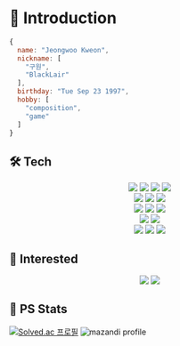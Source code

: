 # 🧔 Introduction
```js
{
  name: "Jeongwoo Kweon",
  nickname: [
    "구원",
    "BlackLair"
  ],
  birthday: "Tue Sep 23 1997",
  hobby: [
    "composition",
    "game"
  ]
}
```
## 🛠️ Tech
<div align="center">
  <img src="https://img.shields.io/badge/Java-1E8CBE?style=for-the-badge&logo=openJDK"> <img src="https://img.shields.io/badge/Spring Boot-6DB33F?style=for-the-badge&logo=Spring Boot&logoColor=white"> <img src="https://img.shields.io/badge/IntelliJ-000000?style=for-the-badge&logo=intellijidea&logoColor=white"> <img src="https://img.shields.io/badge/Eclipse-2C2255?style=for-the-badge&logo=Eclipse IDE&logoColor=white"><br>
  <img src="https://img.shields.io/badge/JavaScript-F7DF1E?style=for-the-badge&logo=JavaScript&logoColor=black"> <img src="https://img.shields.io/badge/jQuery-0769AD?style=for-the-badge&logo=jQuery&logoColor=black"> <img src="https://img.shields.io/badge/HTML-E34F26?style=for-the-badge&logo=HTML5&logoColor=black"> <br>
  <img src="https://img.shields.io/badge/MySQL-4479A1?style=for-the-badge&logo=MySQL&logoColor=white"> <img src="https://img.shields.io/badge/MyBatis-000000?style=for-the-badge&logo=MyBatis&logoColor=white"> <img src="https://img.shields.io/badge/JPA-BEB17D?style=for-the-badge&logo=JPA&logoColor=white"> <br>
<img src="https://img.shields.io/badge/Android-34A853?style=for-the-badge&logo=Android&logoColor=white"> <img src="https://img.shields.io/badge/VMware-607078?style=for-the-badge&logo=VMware&logoColor=white"> <br>
  <img src="https://img.shields.io/badge/Docker-2496ED?style=for-the-badge&logo=docker&logoColor=white"> <img src="https://img.shields.io/badge/jenkins-D24939?style=for-the-badge&logo=jenkins&logoColor=white"> <img src="https://img.shields.io/badge/AmazonAWS-FF9900?style=for-the-badge&logo=Amazon AWS&logoColor=black">
</div>

## 🔨 Interested
<div align="center">
  <img src="https://img.shields.io/badge/Python-3776AB?style=for-the-badge&logo=Python&logoColor=white"> <img src="https://img.shields.io/badge/Vue.js-4FC08D?style=for-the-badge&logo=Vue.js&logoColor=white"> 
</div>

## 💪 PS Stats
[![Solved.ac
프로필](http://mazassumnida.wtf/api/v2/generate_badge?boj=kiw970923)](https://solved.ac/profile/kiw970923) ![mazandi profile](http://mazandi.herokuapp.com/api?handle=kiw970923&theme=warm)

<!--
**BlackLair/BlackLair** is a ✨ _special_ ✨ repository because its `README.md` (this file) appears on your GitHub profile.

Here are some ideas to get you started:

- 🔭 I’m currently working on ...
- 🌱 I’m currently learning ...
- 👯 I’m looking to collaborate on ...
- 🤔 I’m looking for help with ...
- 💬 Ask me about ...
- 📫 How to reach me: ...
- 😄 Pronouns: ...
- ⚡ Fun fact: ...
-->
